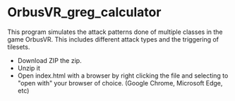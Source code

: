 # OrbusVR_greg_calculator
This program simulates the attack patterns done of multiple classes in the game OrbusVR. This includes different attack types and the triggering of tilesets.

- Download ZIP the zip.
- Unzip it
- Open index.html with a browser by right clicking the file and selecting to "open with" your browser of choice. (Google Chrome, Microsoft Edge, etc)
